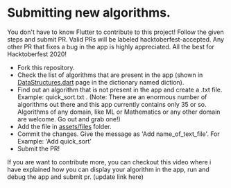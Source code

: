 # Submitting new algorithms.


You don't have to know Flutter to contribute to this project! Follow the given steps and submit PR. Valid PRs will be labeled hacktoberfest-accepted. Any other PR that fixes a bug in the app is highly appreciated. All the best for Hacktoberfest 2020!


* Fork this repository.
* Check the list of algorithms that are present in the app (shown in [DataStructures.dart](https://github.com/gloria2000/AlgoBook/blob/master/lib/pages/DataStructures.dart) page in the dictionary named diction).
* Find out an algorithm that is not present in the app and create a .txt file. Example: quick_sort.txt . (Note: There are an enormous number of algorithms out there and this app currently contains only 35 or so. Algorithms of any domain, like ML or Mathematics or any other domain are welcome. Go out and grab one!) 
* Add the file in [assets/files](https://github.com/gloria2000/AlgoBook/tree/master/assets/files) folder.
* Commit the changes. Give the message as 'Add name_of_text_file'. For Example: 'Add quick_sort' 
* Submit the PR! 



If you are want to contribute more, you can checkout this video where i have explained how you can display your algorithm in the app, run and debug the app and submit pr.
(update link here)


